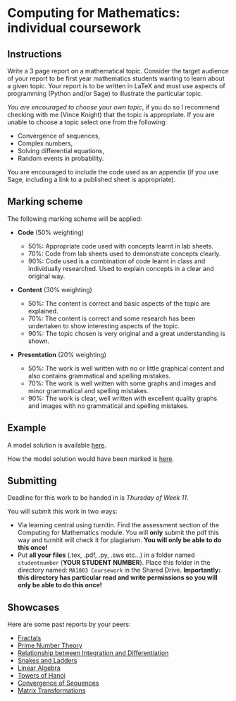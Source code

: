 # Computing for Mathematics: individual coursework

## Instructions

Write a 3 page report on a mathematical topic. Consider the target audience of your report to be first year mathematics students wanting to learn about a given topic. Your report is to be written in LaTeX and must use aspects of programming (Python and/or Sage) to illustrate the particular topic.

*You are encouraged to choose your own topic*, if you do so I recommend checking with me (Vince Knight) that the topic is appropriate. If you are unable to choose a topic select one from the following:

- Convergence of sequences,
- Complex numbers,
- Solving differential equations,
- Random events in probability.

You are encouraged to include the code used as an appendix (if you use Sage, including a link to a published sheet is appropriate).

## Marking scheme

The following marking scheme will be applied:

- **Code** (50% weighting)
    - 50%: Appropriate code used with concepts learnt in lab sheets.
    - 70%: Code from lab sheets used to demonstrate concepts clearly.
    - 90%: Code used is a combination of code learnt in class and individually researched. Used to explain concepts in a clear and original way.

- **Content** (30% weighting)
    - 50%: The content is correct and basic aspects of the topic are explained.
    - 70%: The content is correct and some research has been undertaken to show interesting aspects of the topic.
    - 90%: The topic chosen is very original and a great understanding is shown.

- **Presentation** (20% weighting)
    - 50%: The work is well written with no or little graphical content and also contains grammatical and spelling mistakes.
    - 70%: The work is well written with some graphs and images and minor grammatical and spelling mistakes.
    - 90%: The work is clear, well written with excellent quality graphs and images with no grammatical and spelling mistakes.

## Example

A model solution is available [here](http://goo.gl/ly8fdG).

How the model solution would have been marked is [here](https://www.writelatex.com/read/qcjzqvbrmsfq).

## Submitting

Deadline for this work to be handed in is *Thursday of Week 11*.

You will submit this work in two ways:

- Via learning central using turnitin. Find the assessment section of the Computing for Mathematics module. You will **only** submit the pdf this way and turnitit will check it for plagiarism. **You will only be able to do this once!**
- Put **all your files** (.tex, .pdf, .py, .sws etc...) in a folder named `studentnumber` (**YOUR STUDENT NUMBER**). Place this folder in the directory named: `MA1003 Coursework` in the Shared Drive. **Importantly: this directory has particular read and write permissions so you will only be able to do this once!**

## Showcases

Here are some past reports by your peers:

- [Fractals](./PastCourseWorks/carney2013-2014.pdf)
- [Prime Number Theory](./PastCourseWorks/lunn2013-2014.pdf)
- [Relationship between Integration and Differentiation](./PastCourseWorks/patsianas2013-2014.pdf)
- [Snakes and Ladders](./PastCourseWorks/campbell2013-2014.pdf)
- [Linear Algebra](./PastCourseWorks/bateman2013-2014.pdf)
- [Towers of Hanoi](./PastCourseWorks/thomas2013-2014.pdf)
- [Convergence of Sequences](./PastCourseWorks/conway2013-2014.pdf)
- [Matrix Transformations](./PastCourseWorks/askill2013-2014.pdf)
